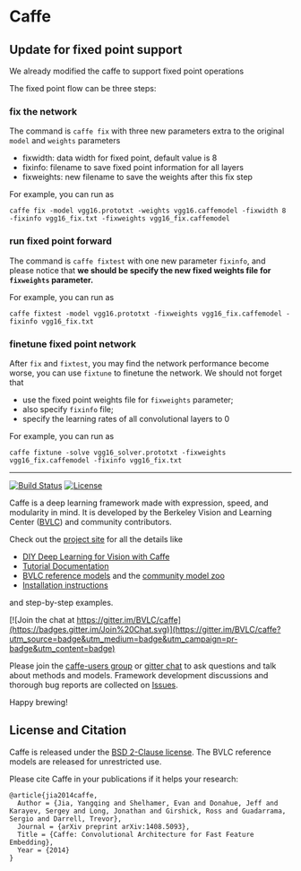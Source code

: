 # Caffe

## Update for fixed point support

We already modified the caffe to support fixed point operations

The fixed point flow can be three steps:
### fix the network

The command is `caffe fix` with three new parameters extra to the original `model` and `weights` parameters

* fixwidth: data width for fixed point, default value is 8
* fixinfo: filename to save fixed point information for all layers
* fixweights: new filename to save the weights after this fix step

For example, you can run as
```
caffe fix -model vgg16.prototxt -weights vgg16.caffemodel -fixwidth 8 -fixinfo vgg16_fix.txt -fixweights vgg16_fix.caffemodel
```

### run fixed point forward

The command is `caffe fixtest` with one new parameter `fixinfo`, and please notice that
**we should be specify the new fixed weights file for `fixweights` parameter.**

For example, you can run as
```
caffe fixtest -model vgg16.prototxt -fixweights vgg16_fix.caffemodel -fixinfo vgg16_fix.txt
```

### finetune fixed point network

After `fix` and `fixtest`, you may find the network performance become worse, you can use `fixtune` to finetune the network.
We should not forget that
* use the fixed point weights file for `fixweights` parameter;
* also specify `fixinfo` file;
* specify the learning rates of all convolutional layers to 0

For example, you can run as
```
caffe fixtune -solve vgg16_solver.prototxt -fixweights vgg16_fix.caffemodel -fixinfo vgg16_fix.txt
```

---

[![Build Status](https://travis-ci.org/BVLC/caffe.svg?branch=master)](https://travis-ci.org/BVLC/caffe)
[![License](https://img.shields.io/badge/license-BSD-blue.svg)](LICENSE)

Caffe is a deep learning framework made with expression, speed, and modularity in mind.
It is developed by the Berkeley Vision and Learning Center ([BVLC](http://bvlc.eecs.berkeley.edu)) and community contributors.

Check out the [project site](http://caffe.berkeleyvision.org) for all the details like

- [DIY Deep Learning for Vision with Caffe](https://docs.google.com/presentation/d/1UeKXVgRvvxg9OUdh_UiC5G71UMscNPlvArsWER41PsU/edit#slide=id.p)
- [Tutorial Documentation](http://caffe.berkeleyvision.org/tutorial/)
- [BVLC reference models](http://caffe.berkeleyvision.org/model_zoo.html) and the [community model zoo](https://github.com/BVLC/caffe/wiki/Model-Zoo)
- [Installation instructions](http://caffe.berkeleyvision.org/installation.html)

and step-by-step examples.

[![Join the chat at https://gitter.im/BVLC/caffe](https://badges.gitter.im/Join%20Chat.svg)](https://gitter.im/BVLC/caffe?utm_source=badge&utm_medium=badge&utm_campaign=pr-badge&utm_content=badge)

Please join the [caffe-users group](https://groups.google.com/forum/#!forum/caffe-users) or [gitter chat](https://gitter.im/BVLC/caffe) to ask questions and talk about methods and models.
Framework development discussions and thorough bug reports are collected on [Issues](https://github.com/BVLC/caffe/issues).

Happy brewing!

## License and Citation

Caffe is released under the [BSD 2-Clause license](https://github.com/BVLC/caffe/blob/master/LICENSE).
The BVLC reference models are released for unrestricted use.

Please cite Caffe in your publications if it helps your research:

    @article{jia2014caffe,
      Author = {Jia, Yangqing and Shelhamer, Evan and Donahue, Jeff and Karayev, Sergey and Long, Jonathan and Girshick, Ross and Guadarrama, Sergio and Darrell, Trevor},
      Journal = {arXiv preprint arXiv:1408.5093},
      Title = {Caffe: Convolutional Architecture for Fast Feature Embedding},
      Year = {2014}
    }
